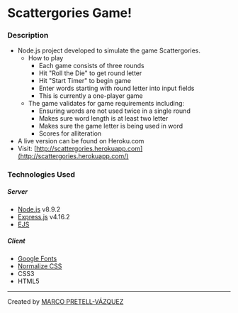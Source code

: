 # Scattergories Game!

### Description	

* Node.js project developed to simulate the game Scattergories.
	* How to play
		* Each game consists of three rounds
		* Hit "Roll the Die" to get round letter
		* Hit "Start Timer" to begin game
		* Enter words starting with round letter into input fields
		* This is currently a one-player game
	* The game validates for game requirements including:
	  	* Ensuring words are not used twice in a single round
	  	* Makes sure word length is at least two letter
	  	* Makes sure the game letter is being used in word
	  	* Scores for alliteration
* A live version can be found on Heroku.com
* Visit: [http://scattergories.herokuapp.com](http://scattergories.herokuapp.com/)

### Technologies Used

##### Server

* [Node.js](https://nodejs.org/en/) v8.9.2
* [Express.js](http://expressjs.com/) v4.16.2
* [EJS](http://ejs.co/)

##### Client

* [Google Fonts](https://fonts.google.com/)
* [Normalize CSS](https://necolas.github.io/normalize.css/)
* CSS3
* HTML5

---

Created by [MARCO PRETELL-VÁZQUEZ](http://www.marcopvazquez.com/)
